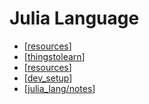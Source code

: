 # Julia Language

- [[resources]]
- [[thingstolearn]]
- [[resources]]
- [[dev_setup]]
- [[julia_lang/notes]]


[//begin]: # "Autogenerated link references for markdown compatibility"
[resources]: resources.md "Resources"
[thingstolearn]: thingstolearn.md "Things to learn in Julia"
[dev_setup]: dev_setup.md "Dev Setup"
[julia_lang/notes]: notes.md "Quick Notes"
[//end]: # "Autogenerated link references"